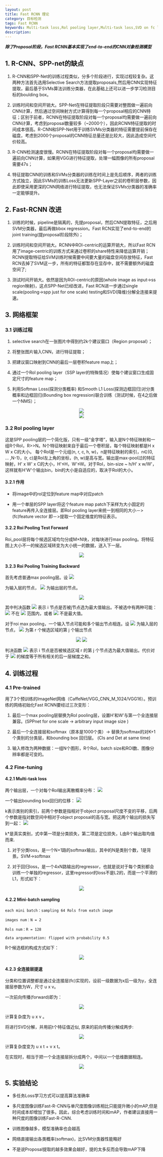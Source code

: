 ```yaml
---
layout: post
title: Fast RCNN 理论
category: 目标检测
tags: Fast RCNN
keywords: Multi-task loss,Rol pooling layer,Multi-task loss,SVD on fc layers(speed up training),single-scale or multi-scale
description:
---
```


***除了Proposal阶段，Fast RCNN基本实现了end-to-end的CNN对象检测模型***

## 1. R-CNN、SPP-net的缺点

1. R-CNN和SPP-Net的训练过程类似，分多个阶段进行，实现过程较复杂。这两种方法首先选用Selective Search方法提取proposals,然后用CNN实现特征提取，最后基于SVMs算法训练分类器，在此基础上还可以进一步学习检测目标的boulding box。

2. 训练时间和空间开销大。SPP-Net在特征提取阶段只需要对整图做一遍前向CNN计算，然后通过空间映射方式计算得到每一个proposal相应的CNN特征；区别于前者，RCNN在特征提取阶段对每一个proposal均需要做一遍前向CNN计算，考虑到proposal数量较多（~2000个），因此RCNN特征提取的时间成本很高。R-CNN和SPP-Net用于训练SVMs分类器的特征需要提前保存在磁盘，考虑到2000个proposal的CNN特征总量还是比较大，因此造成空间代价较高。

3. R-CNN检测速度很慢。RCNN在特征提取阶段对每一个proposal均需要做一遍前向CNN计算，如果用VGG进行特征提取，处理一幅图像的所有proposal需要47s；

4. 特征提取CNN的训练和SVMs分类器的训练在时间上是先后顺序，两者的训练方式独立，因此SVMs的训练Loss无法更新SPP-Layer之前的卷积层参数，因此即使采用更深的CNN网络进行特征提取，也无法保证SVMs分类器的准确率一定能够提升。

## 2. Fast-RCNN 改进

1. 训练的时候，pipeline是隔离的，先提proposal，然后CNN提取特征，之后用SVM分类器，最后再做bbox regression。Fast RCN实现了end-to-end的joint training(提proposal阶段除外)；

2. 训练时间和空间开销大。RCNN中ROI-centric的运算开销大，所以Fast RCN用了image-centric的训练方式来通过卷积的share特性来降低运算开销；RCNN提取特征给SVM训练时候需要中间要大量的磁盘空间存放特征，Fast RCN去掉了SVM这一步，所有的特征都暂存在显存中，就不需要额外的磁盘空间了;

3. 测试时间开销大。依然是因为ROI-centric的原因(whole image as input->ss region映射)，这点SPP-Net已经改进，Fast RCN进一步通过single scale(pooling->spp just for one scale) testing和SVD(降维)分解全连接来提速。

## 3. 网络框架

### 3.1 训练过程

1. selective search在一张图片中得到约2k个建议窗口（Region proposal）；

2. 将整张图片输入CNN，进行特征提取；

3. 把建议窗口映射到CNN的最后一层卷积feature map上；

4. 通过一个Rol pooling layer（SSP layer的特殊情况）使每个建议窗口生成固定尺寸的feature map；

5. 利用Softmax Loss(探测分类概率) 和Smooth L1 Loss(探测边框回归)对分类概率和边框回归(Bounding box regression)联合训练（测试时候，在4之后做一个NMS）；

<div style="text-align:center">

<img src="https://raw.githubusercontent.com/chiemon/chiemon.github.io/master/img/Fast-RCNN-1.png">

</div>

<div style="text-align:center">

<img src="https://raw.githubusercontent.com/chiemon/chiemon.github.io/master/img/Fast-RCNN-2.png">

</div>

### 3.2 RoI pooling layer

这是SPP pooling层的一个简化版，只有一级“金字塔”，输入是N个特征映射和一组R个RoI，R>>N。N个特征映射来自于最后一个卷积层，每个特征映射都是H x W x C的大小。
每个RoI是一个元组(n, r, c, h, w)，n是特征映射的索引，n∈{0, ... ,N-1}，(r, c)是RoI左上角的坐标，(h, w)是高与宽。输出是max-pool过的特征映射，H' x W' x C的大小，H'≤H，W'≤W。对于RoI，bin-size ~ h/H' x w/W'，这样就有H'W'个输出bin，bin的大小是自适应的，取决于RoI的大小。

#### 3.2.1 作用

+ 将image中的rol定位到feature map中对应patch

+ 用一个单层的SPP layer将这个feature map patch下采样为大小固定的feature再传入全连接层。即RoI pooling layer来统一到相同的大小－> (fc)feature vector 即－>提取一个固定维度的特征表示。

#### 3.2.2 Roi Pooling Test Forward

Roi_pool层将每个候选区域均匀分成M×N块，对每块进行max pooling。将特征图上大小不一的候选区域转变为大小统一的数据，送入下一层。

<div style="text-align:center">

<img src="https://raw.githubusercontent.com/chiemon/chiemon.github.io/master/img/Fast-RCNN-3.png">

</div>

#### 3.2.3 Roi Pooling Training Backward

首先考虑普通max pooling层。设
<img src="https://raw.githubusercontent.com/chiemon/chiemon.github.io/master/img/Fast-RCNN-13.png">

为输入层的节点，
<img src="https://raw.githubusercontent.com/chiemon/chiemon.github.io/master/img/Fast-RCNN-14.png">
为输出层的节点。

<div style="text-align:center">

<img src="https://raw.githubusercontent.com/chiemon/chiemon.github.io/master/img/Fast-RCNN-15.png">

</div>

其中判决函数
<img src="https://raw.githubusercontent.com/chiemon/chiemon.github.io/master/img/Fast-RCNN-16.png">
表示 i 节点是否被j节点选为最大值输出。不被选中有两种可能：
<img src="https://raw.githubusercontent.com/chiemon/chiemon.github.io/master/img/Fast-RCNN-13.png">
不在
<img src="https://raw.githubusercontent.com/chiemon/chiemon.github.io/master/img/Fast-RCNN-14.png">
范围内，或者
<img src="https://raw.githubusercontent.com/chiemon/chiemon.github.io/master/img/Fast-RCNN-13.png">
不是最大值。

对于roi max pooling，一个输入节点可能和多个输出节点相连。设
<img src="https://raw.githubusercontent.com/chiemon/chiemon.github.io/master/img/Fast-RCNN-13.png">
为输入层的节点，
<img src="https://raw.githubusercontent.com/chiemon/chiemon.github.io/master/img/Fast-RCNN-17.png">
为第 r 个候选区域的第 j 个输出节点

<div style="text-align:center">

<img src="https://raw.githubusercontent.com/chiemon/chiemon.github.io/master/img/Fast-RCNN-4.png">

<img src="https://raw.githubusercontent.com/chiemon/chiemon.github.io/master/img/Fast-RCNN-18.png">

</div>

判决函数
<img src="https://raw.githubusercontent.com/chiemon/chiemon.github.io/master/img/Fast-RCNN-19.png">
表示 i 节点是否被候选区域 r 的第 j 个节点选为最大值输出。代价对于
<img src="https://raw.githubusercontent.com/chiemon/chiemon.github.io/master/img/Fast-RCNN-13.png">
的梯度等于所有相关的后一层梯度之和。

## 4. 训练过程

### 4.1 Pre-trained

用了3个预训练的ImageNet网络（CaffeNet/VGG_CNN_M_1024/VGG16）。预训练的网络初始化Fast RCNN要经过三次变形：

1. 最后一个max pooling层替换为RoI pooling层，设置H’和W’与第一个全连接层兼容。(SPPnet for one scale -> arbitrary input image size )

2. 最后一个全连接层和softmax（原本是1000个类）-> 替换为softmax的对K+1个类别的分类层，和bounding box 回归层。 (Cls and Det at same time)

3. 输入修改为两种数据：一组N个图形，R个RoI，batch size和ROI数、图像分辨率都是可变的。

### 4.2 Fine-tuning

#### 4.2.1 Multi-task loss

两个输出层，一个对每个RoI输出离散概率分布：
<img src="https://raw.githubusercontent.com/chiemon/chiemon.github.io/master/img/Fast-RCNN-5.png">

一个输出bounding box回归的位移：
<img src="https://raw.githubusercontent.com/chiemon/chiemon.github.io/master/img/Fast-RCNN-6.png">

k表示类别的索引，前两个参数是指相对于object proposal尺度不变的平移，后两个参数是指对数空间中相对于object proposal的高与宽。把这两个输出的损失写到一起：
<img src="https://raw.githubusercontent.com/chiemon/chiemon.github.io/master/img/Fast-RCNN-7.png">

k*是真实类别，式中第一项是分类损失，第二项是定位损失，L由R个输出取均值而来.

1. 对于分类loss，是一个N+1路的softmax输出，其中的N是类别个数，1是背景。SVM→softmax

2. 对于回归loss，是一个4xN路输出的regressor，也就是说对于每个类别都会训练一个单独的regressor，这里regressor的loss不是L2的，而是一个平滑的L1，形式如下：

<div style="text-align:center">

<img src="https://raw.githubusercontent.com/chiemon/chiemon.github.io/master/img/Fast-RCNN-8.png">

</div>

#### 4.2.2 Mini-batch sampling

    each mini batch：sampling 64 Rols from eatch image

    images num：N = 2

    Rols num：R = 128

    data argumentation: flipped with probability 0.5

R个候选框的构成方式如下：

<div style="text-align:center">

<img src="https://raw.githubusercontent.com/chiemon/chiemon.github.io/master/img/Fast-RCNN-9.png">

</div>

#### 4.2.3 全连接层提速

分类和位置调整都是通过全连接层(fc)实现的，设前一级数据为x后一级为y，全连接层参数为W，尺寸 u x v。

一次前向传播(forward)即为：

<div style="text-align:center">

<img src="https://raw.githubusercontent.com/chiemon/chiemon.github.io/master/img/Fast-RCNN-10.png">

</div>

计算复杂度为 u x v 。

将进行SVD分解，并用前t个特征值近似, 原来的前向传播分解成两步:

<div style="text-align:center">

<img src="https://raw.githubusercontent.com/chiemon/chiemon.github.io/master/img/Fast-RCNN-11.png">

</div>

计算复杂度变为 u x t + v x t。

在实现时，相当于把一个全连接层拆分成两个，中间以一个低维数据相连。

<div style="text-align:center">

<img src="https://raw.githubusercontent.com/chiemon/chiemon.github.io/master/img/Fast-RCNN-12.png">

</div>

## 5. 实验结论

- 多任务Loss学习方式可以提高算法准确率

- 多尺度图像训练Fast-R-CNN与单尺度图像训练相比只能提升微小的mAP,但是时间成本却增加了很多。因此，综合考虑训练时间和mAP，作者建议直接用一种尺度的图像训练Fast-R-CNN.

- 训练图像越多，模型准确率也会越高

- 网络直接输出各类概率(softmax)，比SVM分类器性能略好

- 不是说Proposal提取的越多效果会越好，提的太多反而会导致mAP下降